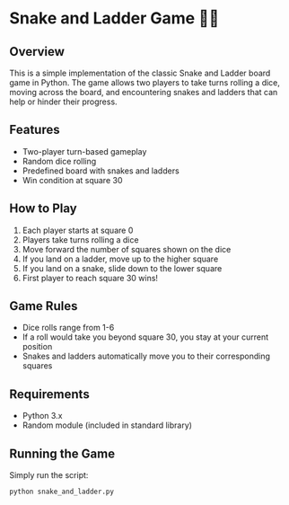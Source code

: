 # Snake and Ladder Game 🐍🎲

## Overview
This is a simple implementation of the classic Snake and Ladder board game in Python. The game allows two players to take turns rolling a dice, moving across the board, and encountering snakes and ladders that can help or hinder their progress.

## Features
- Two-player turn-based gameplay
- Random dice rolling
- Predefined board with snakes and ladders
- Win condition at square 30

## How to Play
1. Each player starts at square 0
2. Players take turns rolling a dice
3. Move forward the number of squares shown on the dice
4. If you land on a ladder, move up to the higher square
5. If you land on a snake, slide down to the lower square
6. First player to reach square 30 wins!

## Game Rules
- Dice rolls range from 1-6
- If a roll would take you beyond square 30, you stay at your current position
- Snakes and ladders automatically move you to their corresponding squares

## Requirements
- Python 3.x
- Random module (included in standard library)

## Running the Game
Simply run the script:
```python
python snake_and_ladder.py
